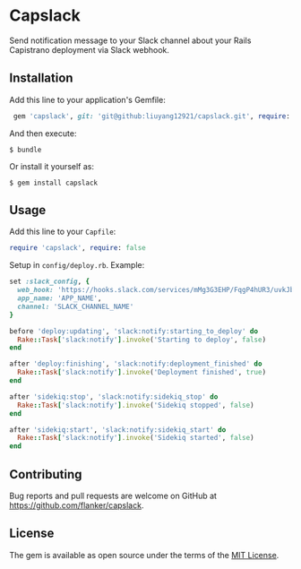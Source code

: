 # Capslack

Send notification message to your Slack channel about your Rails Capistrano deployment via Slack webhook.

## Installation

Add this line to your application's Gemfile:

```ruby
 gem 'capslack', git: 'git@github:liuyang12921/capslack.git', require: false
```

And then execute:

    $ bundle

Or install it yourself as:

    $ gem install capslack

## Usage

Add this line to your `Capfile`:

```ruby
require 'capslack', require: false
```

Setup in `config/deploy.rb`. Example:

```ruby
set :slack_config, {
  web_hook: 'https://hooks.slack.com/services/mMg3G3EHP/FqgP4hUR3/uvkJbkYCXm9ALVn7UT3M6u',
  app_name: 'APP_NAME',
  channel: 'SLACK_CHANNEL_NAME'
}

before 'deploy:updating', 'slack:notify:starting_to_deploy' do
  Rake::Task['slack:notify'].invoke('Starting to deploy', false)
end

after 'deploy:finishing', 'slack:notify:deployment_finished' do
  Rake::Task['slack:notify'].invoke('Deployment finished', true)
end

after 'sidekiq:stop', 'slack:notify:sidekiq_stop' do
  Rake::Task['slack:notify'].invoke('Sidekiq stopped', false)
end

after 'sidekiq:start', 'slack:notify:sidekiq_start' do
  Rake::Task['slack:notify'].invoke('Sidekiq started', false)
end
```

## Contributing

Bug reports and pull requests are welcome on GitHub at https://github.com/flanker/capslack.

## License

The gem is available as open source under the terms of the [MIT License](https://opensource.org/licenses/MIT).
